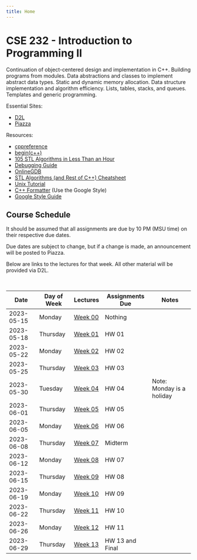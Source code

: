```yaml
---
title: Home
---
```


# CSE 232 - Introduction to Programming II

Continuation of object-centered design and implementation in C++. Building programs from modules. Data abstractions and classes to implement abstract data types. Static and dynamic memory allocation. Data structure implementation and algorithm efficiency. Lists, tables, stacks, and queues. Templates and generic programming.

<!-- General: -->
<!-- - [Course Schedule](#course-schedule) -->
<!-- - [Exam Policies](exam_policies.html) -->
<!-- - [Help Room Schedule](#help-room-schedule) -->
<!-- - [Syllabus](syllabus.html) -->

Essential Sites:
- [D2L](https://d2l.msu.edu/d2l/loginh/)
- [Piazza](https://piazza.com/msu/summer2023/cse232/home)

Resources:
- [cppreference](https://en.cppreference.com/w/)
- [begin(c++)](https://gist.github.com/johnmcfarlane/1b2d9c83e4d3f700ba61e2df4077c613)
- [105 STL Algorithms in Less Than an Hour](https://www.youtube.com/watch?v=2olsGf6JIkU)
- [Debugging Guide](debugging_guide.html)
- [OnlineGDB](https://www.onlinegdb.com/)
- [STL Algorithms (and Rest of C++) Cheatsheet](https://hackingcpp.com/cpp/cheat_sheets.html)
- [Unix Tutorial](https://www.tutorialspoint.com/unix/index.htm)
- [C++ Formatter](http://format.krzaq.cc/) (Use the Google Style)
- [Google Style Guide](https://google.github.io/styleguide/cppguide.html)

## Course Schedule

It should be assumed that all assignments are due by 10 PM (MSU time) on their respective due dates. 
<!-- Asynchronous lab assignments are due at 10 PM on Sundays.  -->
Due dates are subject to change, but if a change is made, an announcement will be posted to Piazza.

Below are links to the lectures for that week. All other material will be provided via D2L. 
<!-- Please be sure to read the lab (but not start it) prior to attending a synchronous lab section. -->


<!-- [Add to Google Calendar](https://calendar.google.com/calendar/u/0?cid=anFtcGxzdGcwczFqa2FnZDV1dWZldmxqMmNAZ3JvdXAuY2FsZW5kYXIuZ29vZ2xlLmNvbQ) -->

<!-- <div align="center">
    <p id="course-progress-header"></p>
    <span class="Progress" id="course-progress-container">
        <span class="Progress-item color-bg-success-emphasis" id="course-progress"></span>
    </span>
</div> -->

&nbsp;

<table id="course-calendar">
    <thead>
        <tr>
            <th>Date</th>
            <th>Day of Week</th>
            <th>Lectures</th>
            <th>Assignments Due</th>
            <th>Notes</th>
        </tr>
    </thead>
    <tbody>
        <tr>
            <td>2023-05-15</td>
            <td>Monday</td>
            <td><a href="https://cse232-msu.github.io/CSE232/lectures/week00.html">Week 00</a></td>
            <td>Nothing</td>
            <td></td>
        </tr>
        <tr>
            <td>2023-05-18</td>
            <td>Thursday</td>
            <td><a href="https://cse232-msu.github.io/CSE232/lectures/week01.html">Week 01</a></td>
            <td>HW 01</td>
            <td></td>
        </tr>
        <tr>
            <td>2023-05-22</td>
            <td>Monday</td>
            <td><a href="https://cse232-msu.github.io/CSE232/lectures/week02.html">Week 02</a></td>
            <td>HW 02</td>
            <td></td>
        </tr>
        <tr>
            <td>2023-05-25</td>
            <td>Thursday</td>
            <td><a href="https://cse232-msu.github.io/CSE232/lectures/week03.html">Week 03</a></td>
            <td>HW 03</td>
            <td></td>
        </tr>
        <tr>
            <td>2023-05-30</td>
            <td>Tuesday</td>
            <td><a href="https://cse232-msu.github.io/CSE232/lectures/week04.html">Week 04</a></td>
            <td>HW 04</td>
            <td>Note: Monday is a holiday</td>
        </tr>
        <tr>
            <td>2023-06-01</td>
            <td>Thursday</td>
            <td><a href="https://cse232-msu.github.io/CSE232/lectures/week05.html">Week 05</a></td>
            <td>HW 05</td>
            <td></td>
        </tr>
        <tr>
            <td>2023-06-05</td>
            <td>Monday</td>
            <td><a href="https://cse232-msu.github.io/CSE232/lectures/week06.html">Week 06</a></td>
            <td>HW 06</td>
            <td></td>
        </tr>
        <tr>
            <td>2023-06-08</td>
            <td>Thursday</td>
            <td><a href="https://cse232-msu.github.io/CSE232/lectures/week07.html">Week 07</a></td>
            <td>Midterm</td>
            <td></td>
        </tr>
        <tr>
            <td>2023-06-12</td>
            <td>Monday</td>
            <td><a href="https://cse232-msu.github.io/CSE232/lectures/week08.html">Week 08</a></td>
            <td>HW 07</td>
            <td></td>
        </tr>
        <tr>
            <td>2023-06-15</td>
            <td>Thursday</td>
            <td><a href="https://cse232-msu.github.io/CSE232/lectures/week09.html">Week 09</a></td>
            <td>HW 08</td>
            <td></td>
        </tr>
        <tr>
            <td>2023-06-19</td>
            <td>Monday</td>
            <td><a href="https://cse232-msu.github.io/CSE232/lectures/week10.html">Week 10</a></td>
            <td>HW 09</td>
            <td></td>
        </tr>
        <tr>
            <td>2023-06-22</td>
            <td>Thursday</td>
            <td><a href="https://cse232-msu.github.io/CSE232/lectures/week11.html">Week 11</a></td>
            <td>HW 10</td>
            <td></td>
        </tr>
        <tr>
            <td>2023-06-26</td>
            <td>Monday</td>
            <td><a href="https://cse232-msu.github.io/CSE232/lectures/week12.html">Week 12</a></td>
            <td>HW 11</td>
            <td></td>
        </tr>
        <tr>
            <td>2023-06-29</td>
            <td>Thursday</td>
            <td><a href="https://cse232-msu.github.io/CSE232/lectures/week13.html">Week 13</a></td>
            <td>HW 13 and Final</td>
            <td></td>
        </tr>
    </tbody>
</table>
<!-- From Spring
<table id="course-calendar">
    <thead>
        <tr>
            <th>Week</th>
            <th>Lectures</th>
            <th>Labs</th>
            <th>Due on Monday</th>
            <th>Due on Thursday</th>
            <th>Notes</th>
        </tr>
    </thead>
    <tbody>
        <tr>
            <td>2023-01-09</td>
            <td><a href="https://cse232-msu.github.io/CSE232/lectures/week00.html">Week 00</a></td>
            <td>Lab 01</td>
            <td>No Homework</td>
            <td>No Homework</td>
            <td></td>
        </tr>
        <tr>
            <td>2023-01-16</td>
            <td><a href="https://cse232-msu.github.io/CSE232/lectures/week01.html">Week 01</a></td>
            <td>Lab 02</td>
            <td>Homework 00 (not worth any points)</td>
            <td>Homework 01</td>
            <td></td>
        </tr>
        <tr>
            <td>2023-01-23</td>
            <td><a href="https://cse232-msu.github.io/CSE232/lectures/week02.html">Week 02</a></td>
            <td>Lab 03</td>
            <td>Homework 02</td>
            <td>Homework 03</td>
            <td></td>
        </tr>
        <tr>
            <td>2023-01-30</td>
            <td><a href="https://cse232-msu.github.io/CSE232/lectures/week03.html">Week 03</a></td>
            <td>Lab 04</td>
            <td>Homework 04</td>
            <td>Homework 05</td>
            <td></td>
        </tr>
        <tr>
            <td>2023-02-06</td>
            <td><a href="https://cse232-msu.github.io/CSE232/lectures/week04.html">Week 04</a></td>
            <td>Lab 05</td>
            <td>Homework 06</td>
            <td>Homework 07</td>
            <td></td>
        </tr>
        <tr>
            <td>2023-02-13</td>
            <td><a href="https://cse232-msu.github.io/CSE232/lectures/week05.html">Week 05 (Postponed)</a></td>
            <td>Lab 06 (Postponed)</td>
            <td>Homework 08 (Postponed)</td>
            <td>Homework 09 (Postponed)</td>
            <td></td>
        </tr>
        <tr>
            <td>2023-02-20</td>
            <td><a href="https://cse232-msu.github.io/CSE232/lectures/week05.html">Week 05 (Revised Offering)</a></td>
            <td>Lab 06 (Revised Due Date)</td>
	    <td>Homework 08 (Revised Due Date)</td>
            <td>Homework 09 (Revised Due Date)</td>
            <td></td>
        </tr>
        <tr>
            <td>2023-02-27</td>
            <td><a href="https://cse232-msu.github.io/CSE232/lectures/week06.html">Week 06</a></td>
            <td>Lab 07</td>
	    <td>Homework 10</td>
            <td>Project 1 (Revised Due Date)</td>
            <td></td>
        </tr>
        <tr>
            <td>2023-03-06</td>
            <td>No Lectures</td>
            <td>No Labs</td>
            <td>No Homework</td>
            <td>No Homework</td>
            <td>Spring Break</td>
        </tr>
        <tr>
            <td>2023-03-13</td>
            <td><a href="https://cse232-msu.github.io/CSE232/lectures/week07.html">Week 07</a></td>
	    <td>Lab 08</td>
            <td>Homework 11</td>
            <td>No Homework</td>
            <td><a href="https://cse232-msu.github.io/CSE232/exam_policies.html">Midterm Exam</a></td>
        </tr>
        <tr>
            <td>2023-03-20</td>
            <td><a href="https://cse232-msu.github.io/CSE232/lectures/week08.html">Week 08</a></td>
            <td>Lab 09</td>
            <td>Homework 12</td>
            <td>Homework 13</td>
            <td></td>
        </tr>
        <tr>
            <td>2023-03-27</td>
            <td><a href="https://cse232-msu.github.io/CSE232/lectures/week09.html">Week 09</a></td>
            <td>Lab 10</td>
            <td>Homework 14</td>
            <td>Homework 15</td>
            <td></td>
        </tr>
        <tr>
            <td>2023-04-03</td>
            <td><a href="https://cse232-msu.github.io/CSE232/lectures/week10.html">Week 10</a></td>
            <td>Lab 11</td>
            <td>Homework 16</td>
            <td>Project 02 Due</td>
            <td></td>      
        </tr>
        <tr>
            <td>2023-04-10</td>
            <td><a href="https://cse232-msu.github.io/CSE232/lectures/week11.html">Week 11</a></td>
            <td>Lab 12</td>
            <td>Homework 17</td>
            <td>Homework 18</td>
            <td></td>  
        </tr>
        <tr>
            <td>2023-04-17</td>
            <td><a href="https://cse232-msu.github.io/CSE232/lectures/week12.html">Week 12</a></td>
            <td>Lab 13</td>
            <td>Homework 19</td>
            <td>Homework 20</td>
            <td></td>
        </tr>
	<tr>
            <td>2023-04-24</td>
            <td><a href="https://cse232-msu.github.io/CSE232/lectures/week13.html">Week 13</a></td>
            <td>Lab Practical Exam</td>
            <td>Homework 21</td>
            <td>Project 03 Due</td>
            <td>Synchronous Lab Practical Exam: Details to be provided. </td>
        </tr>
        <tr>
            <td>2022-05-01 Finals Week</td>
            <td><a href="https://cse232-msu.github.io/CSE232/lectures/week14.html">Week 14 (optional content)</a></td>
            <td></td>
            <td></td>
            <td></td>
            <td>Final Exam: Details to be provided.</td>
        </tr>
    </tbody>
</table>

-->

## Help Room Schedule

Help Room is conducted through Zoom. You can find the link to the meeting and the times on Piazza. Help Room will begin on 2025-05-16 (Tuesday).

Please be aware that you may not receive the attention you desire if you attend help room very near an assignment deadline. So please consider attending help room prior to the day an assignment is due as there will be less demand. 

Please direct any and all written communication to Piazza (you can post anonymously if that's something you'd prefer). Emails may not be responded to.

If you would like a one-on-one meeting with an instructor, please make a private Piazza post detailing your request and availability.
